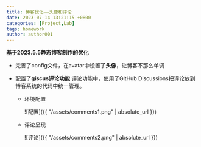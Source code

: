 ```yaml
---
title: 博客优化——头像和评论
date: 2023-07-14 13:21:15 +0800
categories: [Project,Lab]
tags: homework
author: author001
---
```


**基于2023.5.5静态博客制作的优化**

- 完善了config文件，在avatar中设置了**头像**，让博客不那么单调

- 配置了**giscus评论功能**
  评论功能中，使用了GitHub Discussions把评论放到博客系统的代码中统一管理。
  
  - 环境配置
    
    ![配置]({{ "/assets/comments1.png" | absolute_url }})
  - 评论呈现
    
    ![评论]({{ "/assets/comments2.png" | absolute_url }})
